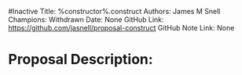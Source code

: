 #Inactive
Title: %constructor%.construct
Authors: James M Snell
Champions: Withdrawn
Date: None
GitHub Link: https://github.com/jasnell/proposal-construct
GitHub Note Link: None

# Proposal Description:
